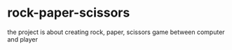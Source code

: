 # rock-paper-scissors
the project is about creating rock, paper, scissors game between computer and player
